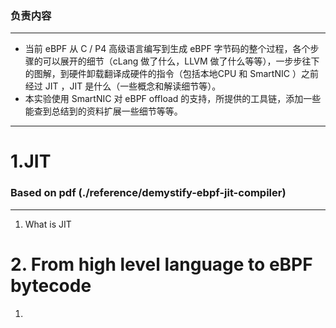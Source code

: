 ### 负责内容
---
+ 当前 eBPF 从 C / P4 高级语言编写到生成 eBPF 字节码的整个过程，各个步骤的可以展开的细节（cLang 做了什么，LLVM 做了什么等等），一步步往下的图解，到硬件卸载翻译成硬件的指令（包括本地CPU 和 SmartNIC ）之前经过 JIT ，JIT 是什么（一些概念和解读细节等）。
+ 本实验使用 SmartNIC 对 eBPF offload 的支持，所提供的工具链，添加一些能查到总结到的资料扩展一些细节等等。
---

# 1.JIT 
### Based on pdf (./reference/demystify-ebpf-jit-compiler)
---
1. What is JIT



# 2. From high level language to eBPF bytecode
1. 



# 
